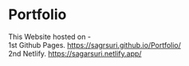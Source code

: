 # Portfolio

This Website hosted on - <br> 1st Github Pages. https://sagrsuri.github.io/Portfolio/  <br> 2nd Netlify. https://sagarsuri.netlify.app/

